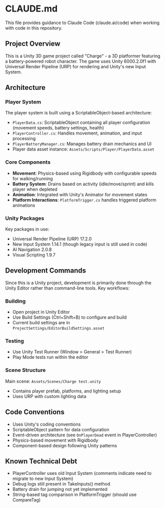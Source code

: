 # CLAUDE.md

This file provides guidance to Claude Code (claude.ai/code) when working with code in this repository.

## Project Overview

This is a Unity 3D game project called "Charge" - a 3D platformer featuring a battery-powered robot character. The game uses Unity 6000.2.0f1 with Universal Render Pipeline (URP) for rendering and Unity's new Input System.

## Architecture

### Player System
The player system is built using a ScriptableObject-based architecture:
- `PlayerData.cs`: ScriptableObject containing all player configuration (movement speeds, battery settings, health)
- `PlayerController.cs`: Handles movement, animation, and input processing
- `PlayerBatteryManager.cs`: Manages battery drain mechanics and UI
- Player data asset instance: `Assets/Scripts/Player/PlayerData.asset`

### Core Components
- **Movement**: Physics-based using Rigidbody with configurable speeds for walking/running
- **Battery System**: Drains based on activity (idle/move/sprint) and kills player when depleted
- **Animation**: Integrated with Unity's Animator for movement states
- **Platform Interactions**: `PlatformTrigger.cs` handles triggered platform animations

### Unity Packages
Key packages in use:
- Universal Render Pipeline (URP) 17.2.0
- New Input System 1.14.1 (though legacy input is still used in code)
- AI Navigation 2.0.8
- Visual Scripting 1.9.7

## Development Commands

Since this is a Unity project, development is primarily done through the Unity Editor rather than command-line tools. Key workflows:

### Building
- Open project in Unity Editor
- Use Build Settings (Ctrl+Shift+B) to configure and build
- Current build settings are in `ProjectSettings/EditorBuildSettings.asset`

### Testing
- Use Unity Test Runner (Window > General > Test Runner)
- Play Mode tests run within the editor

### Scene Structure
Main scene: `Assets/Scenes/Charge test.unity`
- Contains player prefab, platforms, and lighting setup
- Uses URP with custom lighting data

## Code Conventions

- Uses Unity's coding conventions
- ScriptableObject pattern for data configuration
- Event-driven architecture (see `OnPlayerDead` event in PlayerController)
- Physics-based movement with Rigidbody
- Component-based design following Unity patterns

## Known Technical Debt

- PlayerController uses old Input System (comments indicate need to migrate to new Input System)
- Debug logs still present in TakeInputs() method
- Battery drain for jumping not yet implemented
- String-based tag comparison in PlatformTrigger (should use CompareTag)
